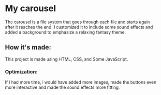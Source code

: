 # My carousel

The carousel is a file system that goes through each file and starts again after it reaches the end. I customized it to include some sound effects and added a background to emphasize a relaxing fantasy theme.

## How it's made:

This project is made using HTML, CSS, and Some JavaScript.

### Optimization:

If i had more time, i would have added more images, made the buttons even more interactive and made the sound effects more fitting. 
